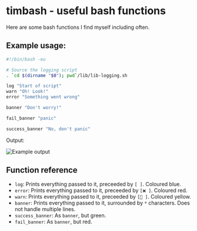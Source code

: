 # timbash - useful bash functions

Here are some bash functions I find myself including often.


## Example usage:

```bash
#!/bin/bash -eu

# Source the logging script
. `cd $(dirname "$0"); pwd`/lib/lib-logging.sh

log "Start of script"
warn "Oh! Look!"
error "Something went wrong"

banner "Don't worry!"

fail_banner "panic"

success_banner "No, don't panic"
```
Output:

![Example output](http://i.imgur.com/n2PD5HX.jpg)

## Function reference

* `log`: Prints everything passed to it, preceeded by `[ ]`. Coloured blue.
* `error`: Prints everything passed to it, preceeded by `[❌ ]`. Coloured red.
* `warn`: Prints everything passed to it, preceeded by `[🔔 ]`. Coloured yellow.
* `banner`: Prints everything passed to it, surrounded by `*` characters. Does not handle multiple lines.
* `success_banner`: As `banner`, but green.
* `fail_banner`: As `banner`, but red.
